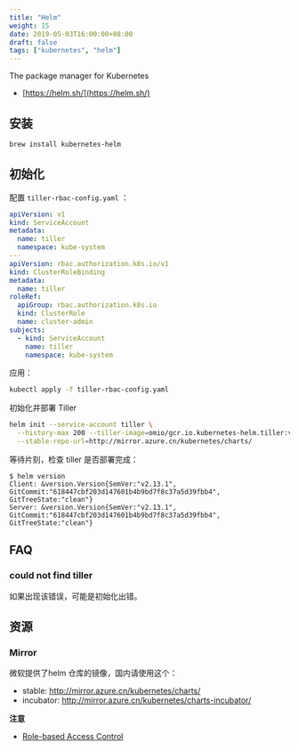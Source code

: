 ```yaml
---
title: "Helm"
weight: 15
date: 2019-05-03T16:00:00+08:00
draft: false
tags: ["kubernetes", "helm"]
---
```


The package manager for Kubernetes

- [https://helm.sh/](https://helm.sh/)


## 安装

```sh
brew install kubernetes-helm
```

## 初始化

配置 `tiller-rbac-config.yaml` ：

```yaml
apiVersion: v1
kind: ServiceAccount
metadata:
  name: tiller
  namespace: kube-system
---
apiVersion: rbac.authorization.k8s.io/v1
kind: ClusterRoleBinding
metadata:
  name: tiller
roleRef:
  apiGroup: rbac.authorization.k8s.io
  kind: ClusterRole
  name: cluster-admin
subjects:
  - kind: ServiceAccount
    name: tiller
    namespace: kube-system
```

应用：

```sh
kubectl apply -f tiller-rbac-config.yaml
```

初始化并部署 Tiller

```sh
helm init --service-account tiller \
  --history-max 200 --tiller-image=omio/gcr.io.kubernetes-helm.tiller:v2.13.1 \
  --stable-repo-url=http://mirror.azure.cn/kubernetes/charts/
```

等待片刻，检查 tiller 是否部署完成：

```
$ helm version
Client: &version.Version{SemVer:"v2.13.1", GitCommit:"618447cbf203d147601b4b9bd7f8c37a5d39fbb4", GitTreeState:"clean"}
Server: &version.Version{SemVer:"v2.13.1", GitCommit:"618447cbf203d147601b4b9bd7f8c37a5d39fbb4", GitTreeState:"clean"}
```


## FAQ

### could not find tiller

如果出现该错误，可能是初始化出错。

## 资源

### Mirror

微软提供了helm 仓库的镜像，国内请使用这个：

- stable: http://mirror.azure.cn/kubernetes/charts/
- incubator:	http://mirror.azure.cn/kubernetes/charts-incubator/

**注意**

- [Role-based Access Control](https://helm.sh/docs/using_helm/#role-based-access-control)
